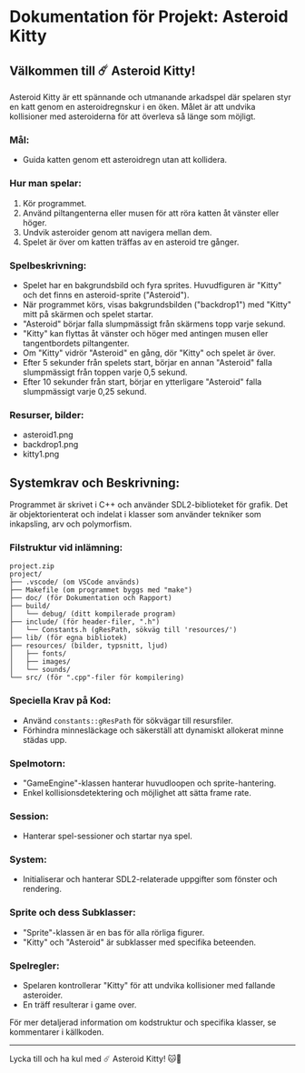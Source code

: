 # Dokumentation för Projekt: Asteroid Kitty

## Välkommen till ☄️ Asteroid Kitty!

Asteroid Kitty är ett spännande och utmanande arkadspel där spelaren styr en katt genom en asteroidregnskur i en öken. Målet är att undvika kollisioner med asteroiderna för att överleva så länge som möjligt.

### Mål:
- Guida katten genom ett asteroidregn utan att kollidera.

### Hur man spelar:
1. Kör programmet.
2. Använd piltangenterna eller musen för att röra katten åt vänster eller höger.
3. Undvik asteroider genom att navigera mellan dem.
4. Spelet är över om katten träffas av en asteroid tre gånger.

### Spelbeskrivning:
- Spelet har en bakgrundsbild och fyra sprites. Huvudfiguren är "Kitty" och det finns en asteroid-sprite ("Asteroid").
- När programmet körs, visas bakgrundsbilden ("backdrop1") med "Kitty" mitt på skärmen och spelet startar.
- "Asteroid" börjar falla slumpmässigt från skärmens topp varje sekund.
- "Kitty" kan flyttas åt vänster och höger med antingen musen eller tangentbordets piltangenter.
- Om "Kitty" vidrör "Asteroid" en gång, dör "Kitty" och spelet är över.
- Efter 5 sekunder från spelets start, börjar en annan "Asteroid" falla slumpmässigt från toppen varje 0,5 sekund.
- Efter 10 sekunder från start, börjar en ytterligare "Asteroid" falla slumpmässigt varje 0,25 sekund.

### Resurser, bilder:
- asteroid1.png
- backdrop1.png
- kitty1.png

## Systemkrav och Beskrivning:
Programmet är skrivet i C++ och använder SDL2-biblioteket för grafik. Det är objektorienterat och indelat i klasser som använder tekniker som inkapsling, arv och polymorfism.

### Filstruktur vid inlämning:
```
project.zip
project/
├── .vscode/ (om VSCode används)
├── Makefile (om programmet byggs med "make")
├── doc/ (för Dokumentation och Rapport)
├── build/
│   └── debug/ (ditt kompilerade program)
├── include/ (för header-filer, ".h")
│   └── Constants.h (gResPath, sökväg till 'resources/')
├── lib/ (för egna bibliotek)
├── resources/ (bilder, typsnitt, ljud)
│   ├── fonts/
│   ├── images/
│   └── sounds/
└── src/ (för ".cpp"-filer för kompilering)
```

### Speciella Krav på Kod:
- Använd `constants::gResPath` för sökvägar till resursfiler.
- Förhindra minnesläckage och säkerställ att dynamiskt allokerat minne städas upp.

### Spelmotorn:
- "GameEngine"-klassen hanterar huvudloopen och sprite-hantering.
- Enkel kollisionsdetektering och möjlighet att sätta frame rate.

### Session:
- Hanterar spel-sessioner och startar nya spel.

### System:
- Initialiserar och hanterar SDL2-relaterade uppgifter som fönster och rendering.

### Sprite och dess Subklasser:
- "Sprite"-klassen är en bas för alla rörliga figurer.
- "Kitty" och "Asteroid" är subklasser med specifika beteenden.

### Spelregler:
- Spelaren kontrollerar "Kitty" för att undvika kollisioner med fallande asteroider.
- En träff resulterar i game over.

För mer detaljerad information om kodstruktur och specifika klasser, se kommentarer i källkoden.

---

Lycka till och ha kul med ☄️ Asteroid Kitty! 🐱💫

